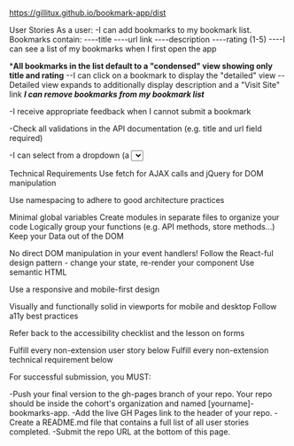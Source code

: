 https://gillitux.github.io/bookmark-app/dist


User Stories
As a user:
-I can add bookmarks to my bookmark list. Bookmarks contain:
----title
----url link
----description
----rating (1-5)
----I can see a list of my bookmarks when I first open the app

***All bookmarks in the list default to a "condensed" view showing only title and rating**
--I can click on a bookmark to display the "detailed" view
--Detailed view expands to additionally display description and a "Visit Site" link
***I can remove bookmarks from my bookmark list***

-I receive appropriate feedback when I cannot submit a bookmark

-Check all validations in the API documentation (e.g. title and url field required)

-I can select from a dropdown (a <select> element) a "minimum rating" to filter the list by all bookmarks rated at or above the chosen selection
----(Extension feature - optional) I can edit the rating and description of a bookmark in my list

Technical Requirements
Use fetch for AJAX calls and jQuery for DOM manipulation

Use namespacing to adhere to good architecture practices

Minimal global variables
Create modules in separate files to organize your code
Logically group your functions (e.g. API methods, store methods...)
Keep your Data out of the DOM

No direct DOM manipulation in your event handlers!
Follow the React-ful design pattern - change your state, re-render your component
Use semantic HTML

Use a responsive and mobile-first design

Visually and functionally solid in viewports for mobile and desktop
Follow a11y best practices

Refer back to the accessibility checklist and the lesson on forms




Fulfill every non-extension user story below
Fulfill every non-extension technical requirement below

For successful submission, you MUST:

  -Push your final version to the gh-pages branch of your repo. Your repo should be inside the cohort's organization and named [yourname]-bookmarks-app.
  -Add the live GH Pages link to the header of your repo.
  -Create a README.md file that contains a full list of all user stories completed.
  -Submit the repo URL at the bottom of this page.
